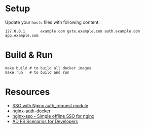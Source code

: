 # Setup 

Update your `hosts` files with following content:

```
127.0.0.1       example.com gate.example.com auth.example.com app.example.com
```

# Build & Run

```shell
make build # to build all docker images
make run   # to build and run
```

# Resources

* [SSO with Nginx auth_request module](https://developers.shopware.com/blog/2015/03/02/sso-with-nginx-authrequest-module/)
* [nginx-auth-docker](https://github.com/roylines/nginx-auth-docker)
* [nginx-sso - Simple offline SSO for nginx](https://heipei.github.io/2015/09/23/nginx-sso-Simple-offline-SSO-for-nginx/)
* [AD FS Scenarios for Developers](https://docs.microsoft.com/en-us/windows-server/identity/ad-fs/overview/ad-fs-scenarios-for-developers)
